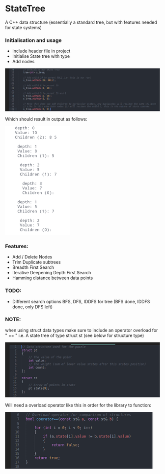 # StateTree
A C++ data structure (essentially a standard tree, but with features needed for state systems)

### Initialisation and usage

* Include header file in project
* Initialise State tree with type
* Add nodes

![image](images/Initialise.png?raw=true)

Which should result in output as follows:

![image](images/Output.png?raw=true)

### Features:
* Add / Delete Nodes
* Trim Duplicate subtrees
* Breadth First Search
* Iterative Deepening Depth First Search
* Hamming distance between data points

### TODO:
* Different search options BFS, DFS, IDDFS for tree (BFS done, IDDFS done, only DFS left)

### NOTE:
when using struct data types make sure to include an operator overload for " == " i.e. A state tree of type struct st (see below for structure type)

![image](images/Structs.png?raw=true)

Will need a overload operator like this in order for the library to function:

![image](images/Overload.png?raw=true)
